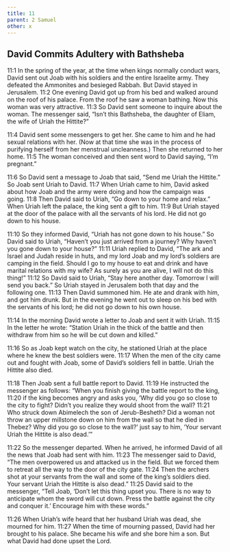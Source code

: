 ```yaml
---
title: 11
parent: 2 Samuel
other: x
---
```


## David Commits Adultery with Bathsheba

<a name="11:1">11:1</a> In the spring of the year, at the time when kings normally conduct wars, David sent out Joab with his soldiers and the entire Israelite army. They defeated the Ammonites and besieged Rabbah. But David stayed in Jerusalem. <a name="11:2">11:2</a> One evening David got up from his bed and walked around on the roof of his palace. From the roof he saw a woman bathing. Now this woman was very attractive. <a name="11:3">11:3</a> So David sent someone to inquire about the woman. The messenger said, “Isn’t this Bathsheba, the daughter of Eliam, the wife of Uriah the Hittite?”

<a name="11:4">11:4</a> David sent some messengers to get her. She came to him and he had sexual relations with her. (Now at that time she was in the process of purifying herself from her menstrual uncleanness.) Then she returned to her home. <a name="11:5">11:5</a> The woman conceived and then sent word to David saying, “I’m pregnant.”

<a name="11:6">11:6</a> So David sent a message to Joab that said, “Send me Uriah the Hittite.” So Joab sent Uriah to David. <a name="11:7">11:7</a> When Uriah came to him, David asked about how Joab and the army were doing and how the campaign was going. <a name="11:8">11:8</a> Then David said to Uriah, “Go down to your home and relax.” When Uriah left the palace, the king sent a gift to him. <a name="11:9">11:9</a> But Uriah stayed at the door of the palace with all the servants of his lord. He did not go down to his house.

<a name="11:10">11:10</a> So they informed David, “Uriah has not gone down to his house.” So David said to Uriah, “Haven’t you just arrived from a journey? Why haven’t you gone down to your house?” <a name="11:11">11:11</a> Uriah replied to David, “The ark and Israel and Judah reside in huts, and my lord Joab and my lord’s soldiers are camping in the field. Should I go to my house to eat and drink and have marital relations with my wife? As surely as you are alive, I will not do this thing!” <a name="11:12">11:12</a> So David said to Uriah, “Stay here another day. Tomorrow I will send you back.” So Uriah stayed in Jerusalem both that day and the following one. <a name="11:13">11:13</a> Then David summoned him. He ate and drank with him, and got him drunk. But in the evening he went out to sleep on his bed with the servants of his lord; he did not go down to his own house.

<a name="11:14">11:14</a> In the morning David wrote a letter to Joab and sent it with Uriah. <a name="11:15">11:15</a> In the letter he wrote: “Station Uriah in the thick of the battle and then withdraw from him so he will be cut down and killed.”

<a name="11:16">11:16</a> So as Joab kept watch on the city, he stationed Uriah at the place where he knew the best soldiers were. <a name="11:17">11:17</a> When the men of the city came out and fought with Joab, some of David’s soldiers fell in battle. Uriah the Hittite also died.

<a name="11:18">11:18</a> Then Joab sent a full battle report to David. <a name="11:19">11:19</a> He instructed the messenger as follows: “When you finish giving the battle report to the king, <a name="11:20">11:20</a> if the king becomes angry and asks you, ‘Why did you go so close to the city to fight? Didn’t you realize they would shoot from the wall? <a name="11:21">11:21</a> Who struck down Abimelech the son of Jerub-Besheth? Did a woman not throw an upper millstone down on him from the wall so that he died in Thebez? Why did you go so close to the wall?’ just say to him, ‘Your servant Uriah the Hittite is also dead.’”

<a name="11:22">11:22</a> So the messenger departed. When he arrived, he informed David of all the news that Joab had sent with him. <a name="11:23">11:23</a> The messenger said to David, “The men overpowered us and attacked us in the field. But we forced them to retreat all the way to the door of the city gate. <a name="11:24">11:24</a> Then the archers shot at your servants from the wall and some of the king’s soldiers died. Your servant Uriah the Hittite is also dead.” <a name="11:25">11:25</a> David said to the messenger, “Tell Joab, ‘Don’t let this thing upset you. There is no way to anticipate whom the sword will cut down. Press the battle against the city and conquer it.’ Encourage him with these words.”

<a name="11:26">11:26</a> When Uriah’s wife heard that her husband Uriah was dead, she mourned for him. <a name="11:27">11:27</a> When the time of mourning passed, David had her brought to his palace. She became his wife and she bore him a son. But what David had done upset the Lord.

